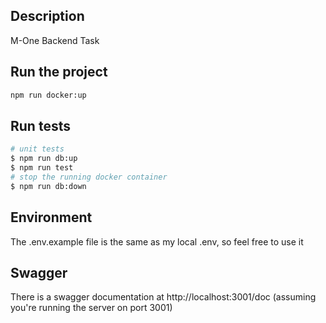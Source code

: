 ## Description

M-One Backend Task

## Run the project

```bash
npm run docker:up
```

## Run tests

```bash
# unit tests
$ npm run db:up
$ npm run test 
# stop the running docker container
$ npm run db:down
```

## Environment

The .env.example file is the same as my local .env, so feel free to use it

## Swagger

There is a swagger documentation at http://localhost:3001/doc (assuming you're running the server on port 3001)
